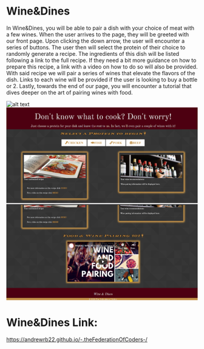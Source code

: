 # Wine&Dines

In Wine&Dines, you will be able to pair a dish with your choice of meat with a few wines. When the user arrives to the page, they will be greeted with our front page. Upon clicking the down arrow, the user will encounter a series of buttons. The user then will select the protein of their choice to randomly generate a recipe. The ingredients of this dish will be listed following a link to the full recipe. If they need a bit more guidance on how to prepare this recipe, a link with a video on how to do so will also be provided. With said recipe we will pair a series of wines that elevate the flavors of the dish. Links to each wine will be provided if the user is looking to buy a bottle or 2. Lastly, towards the end of our page, you will encounter a tutorial that dives deeper on the art of pairing wines with food.

![alt text](assets/images/screenshot.png)
![alt text](assets/images/instructions%20screenshot.png)
![alt text](assets/images/footer%20screenshot.png)

# Wine&Dines Link:

https://andrewrb22.github.io/-.theFederationOfCoders-/
